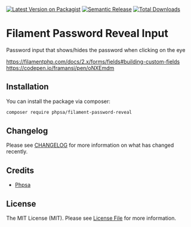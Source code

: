 [![Latest Version on Packagist](https://img.shields.io/packagist/v/phpsa/filament-password-reveal.svg?style=flat-square)](https://packagist.org/packages/phpsa/filament-password-reveal)
[![Semantic Release](https://github.com/phpsa/filament-password-reveal/actions/workflows/release.yml/badge.svg)](https://github.com/phpsa/filament-password-reveal/actions/workflows/release.yml)
[![Total Downloads](https://img.shields.io/packagist/dt/phpsa/filament-password-reveal.svg?style=flat-square)](https://packagist.org/packages/phpsa/filament-password-reveal)

# Filament Password Reveal Input

Password input that shows/hides the password when clicking on the eye

https://filamentphp.com/docs/2.x/forms/fields#building-custom-fields
https://codepen.io/framansi/pen/oNXEmdm

## Installation

You can install the package via composer:

```bash
composer require phpsa/filament-password-reveal
```

## Changelog

Please see [CHANGELOG](CHANGELOG.md) for more information on what has changed recently.

## Credits

- [Phpsa](https://github.com/phpsa)

## License

The MIT License (MIT). Please see [License File](LICENSE.md) for more information.
